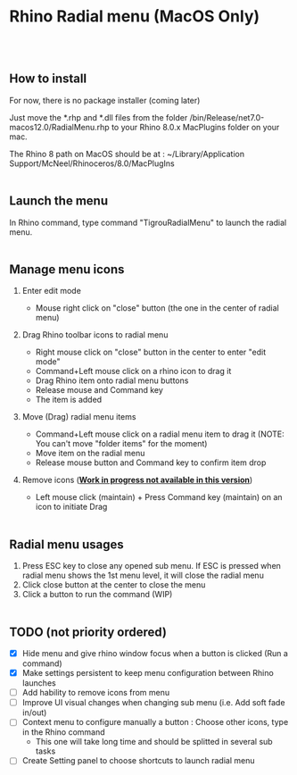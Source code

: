 # Rhino Radial menu (MacOS Only)
<br/><br/>

## How to install
   
For now, there is no package installer (coming later)

Just move the *.rhp and *.dll files from the folder /bin/Release/net7.0-macos12.0/RadialMenu.rhp to your Rhino 8.0.x MacPlugins folder on your mac.

The Rhino 8 path on MacOS should be at : ~/Library/Application Support/McNeel/Rhinoceros/8.0/MacPlugIns
<br/><br/>

## Launch the menu
In Rhino command, type command "TigrouRadialMenu" to launch the radial menu.
<br/><br/>

## Manage menu icons

   1. Enter edit mode
        * Mouse right click on "close" button (the one in the center of radial menu)
      
   2. Drag Rhino toolbar icons to radial menu
      * Right mouse click on "close" button in the center to enter "edit mode"
      * Command+Left mouse click on a rhino icon to drag it
      * Drag Rhino item onto radial menu buttons
      * Release mouse and Command key
      * The item is added
      
   3. Move (Drag) radial menu items
      * Command+Left mouse click on a radial menu item to drag it (NOTE: You can't move "folder items" for the moment)
      * Move item on the radial menu
      * Release mouse button and Command key to confirm item drop
   4. Remove icons (<ins>**Work in progress not available in this version**</ins>)
      * Left mouse click (maintain) + Press Command key (maintain) on an icon to initiate Drag
<br/><br/>

## Radial menu usages
   1. Press ESC key to close any opened sub menu. If ESC is pressed when radial menu shows the 1st menu level, it will close the radial menu
   2. Click close button at the center to close the menu
   3. Click a button to run the command (WIP)
<br/><br/>

## TODO (not priority ordered)
   * [x] Hide menu and give rhino window focus when a button is clicked (Run a command)
   * [x] Make settings persistent to keep menu configuration between Rhino launches
   * [ ] Add hability to remove icons from menu
   * [ ] Improve UI visual changes when changing sub menu (i.e. Add soft fade in/out)
   * [ ] Context menu to configure manually a button : Choose other icons, type in the Rhino command
     * This one will take long time and should be splitted in several sub tasks
   * [ ] Create Setting panel to choose shortcuts to launch radial menu
